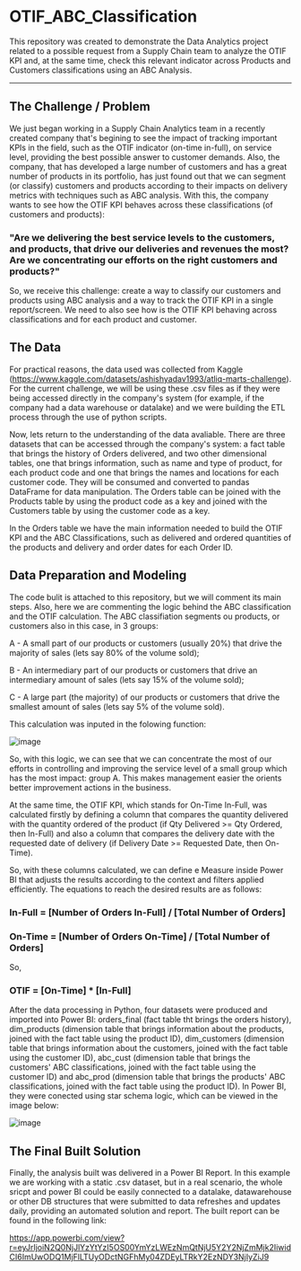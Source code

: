 # OTIF_ABC_Classification
This repository was created to demonstrate the Data Analytics project related to a possible request from a Supply Chain team to analyze the OTIF KPI and, at the same time, check this relevant indicator across Products and Customers classifications using an ABC Analysis.
____________________________________________

## The Challenge / Problem
We just began working in a Supply Chain Analytics team in a recently created company that's begining to see the impact of tracking important KPIs in the field, such as the OTIF indicator (on-time in-full), on service level, providing the best possible answer to customer demands. Also, the company, that has developed a large number of customers and has a great number of products in its portfolio, has just found out that we can segment (or classify) customers and products according to their impacts on delivery metrics with techniques such as ABC analysis. With this, the company wants to see how the OTIF KPI behaves across these classifications (of customers and products): 

### "Are we delivering the best service levels to the customers, and products, that drive our deliveries and revenues the most? Are we concentrating our efforts on the right customers and products?"

So, we receive this challenge: create a way to classify our customers and products using ABC analysis and a way to track the OTIF KPI in a single report/screen. We need to also see how is the OTIF KPI behaving across classifications and for each product and customer.

## The Data
For practical reasons, the data used was collected from Kaggle (https://www.kaggle.com/datasets/ashishyadav1993/atliq-marts-challenge). For the current challenge, we will be using these .csv files as if they were being accessed directly in the company's system (for example, if the company had a data warehouse or datalake) and we were building the ETL process through the use of python scripts.

Now, lets return to the understanding of the data avaliable. There are three datasets that can be accessed through the company's system: a fact table that brings the history of Orders delivered, and two other dimensional tables, one that brings information, such as name and type of product, for each product code and one that brings the names and locations for each customer code. They will be consumed and converted to pandas DataFrame for data manipulation. The Orders table can be joined with the Products table by using the product code as a key and joined with the Customers table by using the customer code as a key.

In the Orders table we have the main information needed to build the OTIF KPI and the ABC Classifications, such as delivered and ordered quantities of the products and delivery and order dates for each Order ID.

## Data Preparation and Modeling
The code bulit is attached to this repository, but we will comment its main steps. Also, here we are commenting the logic behind the ABC classification and the OTIF calculation. The ABC classifiation segments ou products, or customers also in this case, in 3 groups:


A - A small part of our products or customers (usually 20%) that drive the majority of sales (lets say 80% of the volume sold);

B - An intermediary part of our products or customers that drive an intermediary amount of sales (lets say 15% of the volume sold);

C - A large part (the majority) of our products or customers that drive the smallest amount of sales (lets say 5% of the volume sold).


This calculation was inputed in the folowing function:

![image](https://github.com/T1burski/OTIF_ABC_Classification/assets/100734219/58226de2-49ea-494a-b526-751e779ac08f)


So, with this logic, we can see that we can concentrate the most of our efforts in controlling and improving the service level of a small group which has the most impact: group A. This makes management easier the orients better improvement actions in the business.

At the same time, the OTIF KPI, which stands for On-Time In-Full, was calculated firstly by defining a column that compares the quantity delivered with the quantity ordered of the product (if Qty Delivered >= Qty Ordered, then In-Full) and also a column that compares the delivery date with the requested date of delivery (if Delivery Date >= Requested Date, then On-Time).

So, with these columns calculated, we can define e Measure inside Power BI that adjusts the results according to the context and filters applied efficiently. The equations to reach the desired results are as follows:

### In-Full = [Number of Orders In-Full] / [Total Number of Orders]

### On-Time = [Number of Orders On-Time] / [Total Number of Orders]

So,

### OTIF = [On-Time] * [In-Full]

After the data processing in Python, four datasets were produced and imported into Power BI: orders_final (fact table tht brings the orders history), dim_products (dimension table that brings information about the products, joined with the fact table using the product ID), dim_customers (dimension table that brings information about the customers, joined with the fact table using the customer ID), abc_cust (dimension table that brings the customers' ABC classifications, joined with the fact table using the customer ID) and abc_prod (dimension table that brings the products' ABC classifications, joined with the fact table using the product ID). In Power BI, they were conected using star schema logic, which can be viewed in the image below:

![image](https://github.com/T1burski/OTIF_ABC_Classification/assets/100734219/05ea9a40-d6b5-40ca-8167-62fbf5963a2d)

## The Final Built Solution
Finally, the analysis built was delivered in a Power BI Report. In this example we are working with a static .csv dataset, but in a real scenario, the whole sricpt and power BI could be easily connected to a datalake, datawarehouse or other DB structures that were submitted to data refreshes and updates daily, providing an automated solution and report.
The built report can be found in the following link:

https://app.powerbi.com/view?r=eyJrIjoiN2Q0NjJlYzYtYzI5OS00YmYzLWEzNmQtNjU5Y2Y2NjZmMjk2IiwidCI6ImUwODQ1MjFlLTUyODctNGFhMy04ZDEyLTRkY2EzNDY3NjIyZiJ9




